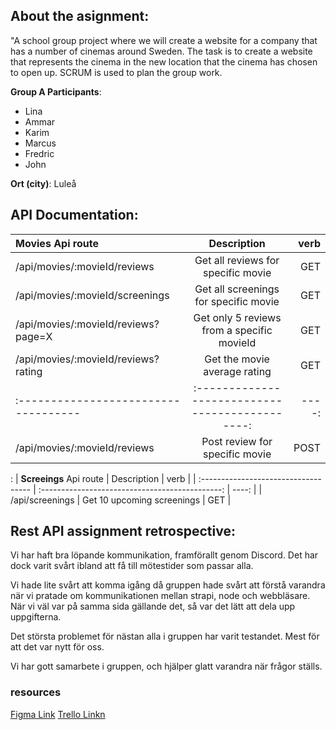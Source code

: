 ## About the asignment:

"A school group project where we will create a website for a company that has a number of cinemas around Sweden.
The task is to create a website that represents the cinema in the new location that the cinema has chosen to open up.
SCRUM is used to plan the group work.

**Group A Participants**:
- Lina
- Ammar
- Karim
- Marcus
- Fredric
- John

**Ort (city)**: Luleå

## API Documentation:

| **Movies** Api route | Description | verb |
| :----------------------------------- | :---------------------------------------------: | ----: |
| /api/movies/:movieId/reviews | Get all reviews for specific movie | GET |
| /api/movies/:movieId/screenings | Get all screenings for specific movie | GET |
| /api/movies/:movieId/reviews?page=X | Get  only 5 reviews from a specific movieId | GET |
| /api/movies/:movieId/reviews?rating | Get the movie average rating | GET |
| :----------------------------------- | :---------------------------------------------: | ----: |
| /api/movies/:movieId/reviews | Post review for specific movie| POST |

:
| **Screeings** Api route | Description | verb |
| :----------------------------------- | :---------------------------------------------: | ----: |
| /api/screenings | Get 10 upcoming screenings | GET |


## Rest API assignment retrospective:

Vi har haft bra löpande kommunikation, framförallt genom Discord.
Det har dock varit svårt ibland att få till mötestider som passar alla.

Vi hade lite svårt att komma igång då gruppen hade svårt att förstå varandra när vi pratade om kommunikationen mellan strapi, node och webbläsare.
När vi väl var på samma sida gällande det, så var det lätt att dela upp uppgifterna.

Det största problemet för nästan alla i gruppen har varit testandet. Mest för att det var nytt för oss.

Vi har gott samarbete i gruppen, och hjälper glatt varandra när frågor ställs.


### resources
[Figma Link](https://www.figma.com/file/hwAMfoHaiLQgxCkEvLuuoA/KinoRestUppgift?node-id=0%3A1)
[Trello Linkn](https://trello.com/b/63vmxs4r/kanban-kino)

